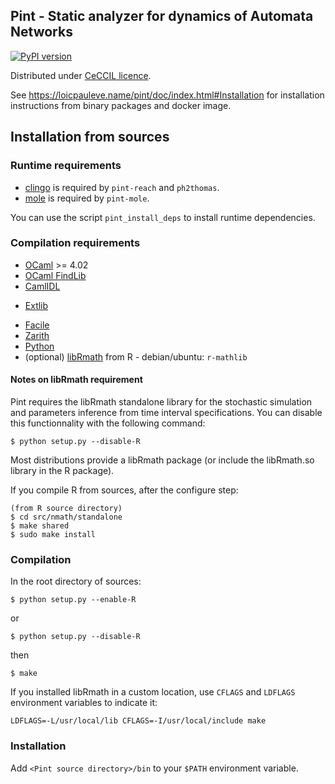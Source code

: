 ## Pint - Static analyzer for dynamics of Automata Networks

[![PyPI version](https://badge.fury.io/py/pypint.svg)](https://badge.fury.io/py/pypint)

Distributed under [CeCCIL licence](http://cecill.info/licences/Licence_CeCILL_V2-en.html).

See https://loicpauleve.name/pint/doc/index.html#Installation for installation
instructions from binary packages and docker image.

## Installation from sources

### Runtime requirements

- [clingo](http://sourceforge.net/projects/potassco/files/clingo/) is required
  by `pint-reach` and `ph2thomas`.
- [mole](http://www.lsv.ens-cachan.fr/~schwoon/tools/mole) is required by
  `pint-mole`.

You can use the script `pint_install_deps` to install runtime dependencies.


### Compilation requirements

- [OCaml](http://caml.inria.fr) >= 4.02
- [OCaml FindLib](http://projects.camlcity.org/projects/findlib.html)
- [CamlIDL](http://caml.inria.fr/pub/old_caml_site/camlidl/)
* [Extlib](https://github.com/ygrek/ocaml-extlib)
- [Facile](http://www.recherche.enac.fr/opti/facile/distrib)
- [Zarith](https://github.com/ocaml/Zarith)
- [Python](http://python.org)
- (optional) [libRmath](http://www.r-project.org) from R - debian/ubuntu: `r-mathlib`


#### Notes on libRmath requirement

Pint requires the libRmath standalone library for the stochastic simulation and parameters
inference from time interval specifications.
You can disable this functionnality with the following command:

	$ python setup.py --disable-R

Most distributions provide a libRmath package (or include the libRmath.so library in the R package).

If you compile R from sources, after the configure step:

	(from R source directory)
	$ cd src/nmath/standalone
	$ make shared
	$ sudo make install


### Compilation

In the root directory of sources:

	$ python setup.py --enable-R

or

	$ python setup.py --disable-R

then

	$ make

If you installed libRmath in a custom location, use `CFLAGS` and `LDFLAGS` environment variables to indicate it:

	LDFLAGS=-L/usr/local/lib CFLAGS=-I/usr/local/include make

### Installation

Add `<Pint source directory>/bin` to your `$PATH` environment variable.


